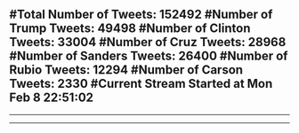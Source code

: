 #Total Number of Tweets: 152492 
#Number of Trump Tweets: 49498
#Number of Clinton Tweets: 33004
#Number of Cruz Tweets: 28968
#Number of Sanders Tweets: 26400
#Number of Rubio Tweets: 12294
#Number of Carson Tweets: 2330
#Current Stream Started at Mon Feb  8 22:51:02
---
---
---

